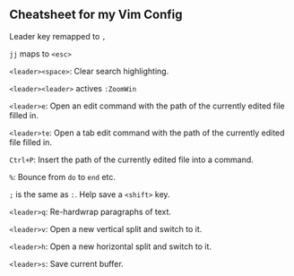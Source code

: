 ## Cheatsheet for my Vim Config


Leader key remapped to `,`

`jj` maps to `<esc>`

`<leader><space>`: Clear search highlighting.

`<leader><leader>` actives `:ZoomWin`

`<leader>e`: Open an edit command with the path of the currently edited file filled in.

`<leader>te`: Open a tab edit command with the path of the currently edited file filled in.

`Ctrl+P`: Insert the path of the currently edited file into a command.

`%`: Bounce from `do` to `end` etc.

`;` is the same as `:`. Help save a `<shift>` key.

`<leader>q`: Re-hardwrap paragraphs of text.

`<leader>v`: Open a new vertical split and switch to it.

`<leader>h`: Open a new horizontal split and switch to it.

`<leader>s`: Save current buffer.
